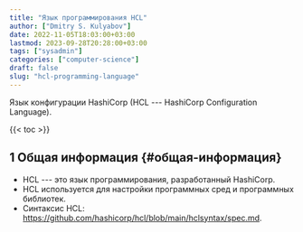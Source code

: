 ```yaml
---
title: "Язык программирования HCL"
author: ["Dmitry S. Kulyabov"]
date: 2022-11-05T18:03:00+03:00
lastmod: 2023-09-28T20:28:00+03:00
tags: ["sysadmin"]
categories: ["computer-science"]
draft: false
slug: "hcl-programming-language"
---
```


Язык конфигурации HashiCorp (HCL --- HashiCorp Configuration Language).

<!--more-->

{{< toc >}}


## <span class="section-num">1</span> Общая информация {#общая-информация}

-   HCL --- это язык программирования, разработанный HashiCorp.
-   HCL используется для настройки программных сред и программных библиотек.
-   Синтаксис HCL: <https://github.com/hashicorp/hcl/blob/main/hclsyntax/spec.md>.
